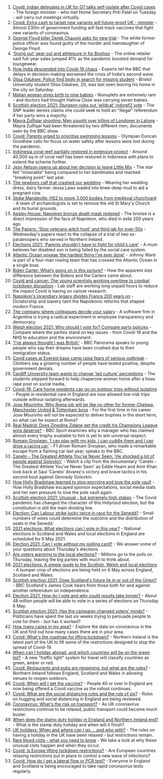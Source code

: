 1. [Covid: Indian delegates in UK for G7 talks self-isolate after Covid cases](https://www.bbc.co.uk/news/uk-56993129) - The foreign minister - who met Home Secretary Priti Patel on Tuesday - will carry out meetings virtually.
2. [Covid: Extra cash to target new variants will future-proof UK - minister](https://www.bbc.co.uk/news/health-56984984) - Almost £30m of government funding will fast-track vaccines that fight new variants of coronavirus.
3. [George Floyd killer Derek Chauvin asks for new trial](https://www.bbc.co.uk/news/world-us-canada-56989757) - The white former police officer was found guilty of the murder and manslaughter of George Floyd.
4. [‘Going out’ gear out and athleisure in for Boohoo](https://www.bbc.co.uk/news/business-56991874) - The online retailer said full-year sales jumped 41% as the pandemic boosted demand for loungewear.
5. [How India descended into Covid-19 chaos](https://www.bbc.co.uk/news/world-asia-india-56977653) - Experts tell the BBC that delays in decision-making worsened the crisis of India's second wave.
6. [Olisa Odukwe: Police find body in search for missing student](https://www.bbc.co.uk/news/uk-england-bristol-56991184) - Bristol University student Olisa Odukwe, 20, was last seen leaving his home in the city on Saturday.
7. [Malian woman gives birth to nine babies](https://www.bbc.co.uk/news/world-africa-56994408) - Nonuplets are extremely rare - and doctors had thought Halima Cisse was carrying seven babies.
8. [Scottish election 2021: Sturgeon rules out 'wildcat' indyref2 vote](https://www.bbc.co.uk/news/uk-scotland-scotland-politics-56988320) - The SNP leader denies claims she could seek to hold an "illegal" referendum if her party wins a majority.
9. [Mayra Zulfiqar shooting: Men sought over killing of Londoner in Lahore](https://www.bbc.co.uk/news/uk-england-london-56983756) - Mayra Zulfiqar had been threatened by two different men, documents seen by the BBC show.
10. [Covid: Parents urged to prioritise swimming lessons](https://www.bbc.co.uk/news/uk-56992594) - Olympian Duncan Goodhew calls for focus on water safety after lessons were lost during the pandemic.
11. [Indonesia coral reef partially restored in extensive project](https://www.bbc.co.uk/news/science-environment-56985594) - Around 40,000 sq m of coral reef has been restored in Indonesia with plans to extend the scheme further.
12. [Jesy Nelson opens up about her decision to leave Little Mix](https://www.bbc.co.uk/news/entertainment-arts-56992706) - The star felt "miserable" being compared to her bandmates and reached "breaking point" last year.
13. [The newborn calf that crashed our wedding](https://www.bbc.co.uk/news/world-australia-56976291) - Wearing her wedding dress, dairy farmer Jessa Laws waded into knee-deep mud to aid a pregnant cow.
14. [Stoke Mandeville: HS2 to move 3,000 bodies from medieval churchyard](https://www.bbc.co.uk/news/uk-england-beds-bucks-herts-56981338) - A team of archaeologists is set to remove the old St Mary's Church and its burial grounds.
15. [Apsley House: Napoleon bronze death mask restored](https://www.bbc.co.uk/news/uk-england-london-56984562) - The bronze is a direct impression of the face of Napoleon, who died in exile 200 years ago.
16. [The Papers: 'Stop veterans witch hunt' and third jab for over-50s](https://www.bbc.co.uk/news/blogs-the-papers-56989031) - Wednesday's papers react to the collapse of a trial of two ex-paratroopers who served in Northern Ireland.
17. [Elections 2021: 'Parents shouldn't have to fight for child's care'](https://www.bbc.co.uk/news/uk-england-nottinghamshire-56931993) - A mum believes her disabled son is being failed by the social care system.
18. [Atlantic Ocean voyage ‘the hardest thing I’ve ever done’](https://www.bbc.co.uk/news/uk-northern-ireland-56929679) - Johnny Ward is part of a four-man rowing team that has crossed the Atlantic Ocean in a single boat.
19. [Biden Carter: What’s going on in this picture?](https://www.bbc.co.uk/news/world-us-canada-56988360) - How the apparent size difference between the Bidens and the Carters came about.
20. [Covid and cancer: The young scientists working overtime to combat lockdown disruption](https://www.bbc.co.uk/news/newsbeat-56821532) - Lab staff are working long unpaid hours to reduce the impact Covid is having on cancer research.
21. [Napoleon's incendiary legacy divides France 200 years on](https://www.bbc.co.uk/news/world-europe-56977769) - Dictatorship and slavery taint the Napoleonic reforms that shaped modern France.
22. [The company where colleagues decide your salary](https://www.bbc.co.uk/news/business-56915767) - A software firm in Argentina is trying a radical experiment in employee transparency and democracy.
23. [Welsh election 2021: Who should I vote for? Compare party policies](https://www.bbc.co.uk/news/uk-wales-politics-56499726) - Compare where the parties stand on key issues - from Covid-19 and the NHS to education and the environment.
24. ['I've always thought I was British'](https://www.bbc.co.uk/news/uk-56984268) - BBC Panorama speaks to young people who say their dreams have been crushed due to their immigration status.
25. [Covid cases at Everest base camp raise fears of serious outbreak](https://www.bbc.co.uk/news/world-asia-56984320) - Climbers say a growing number of people have tested positive, despite government denials.
26. [Cardiff University team wants to change 'lad culture' perceptions](https://www.bbc.co.uk/news/uk-wales-56933984) - The students stepped forward to help chaperone women home after a hoax rape post on social media.
27. [Covid-19: Care home residents can go on outdoor trips without isolating](https://www.bbc.co.uk/news/uk-56977779) - People in residential care in England are now allowed low-risk trips outside without isolating afterwards.
28. [Jose Mourinho: Why Roma job will be like no other for former Chelsea, Manchester United & Tottenham boss](https://www.bbc.co.uk/sport/football/56985925) - For the first time in his career Jose Mourinho will not be expected to deliver trophies in the short term, so what can he expect at Roma?
29. [Real Madrid: Does Zinedine Zidane get the credit his Champions League wins deserve?](https://www.bbc.co.uk/sport/football/56918954) - BBC Sport examines why a manager who has claimed almost every trophy available to him is yet to win universal respect.
30. [Romain Grosjean: ‘I can play with my kids, I can cuddle them and I can drive a racing car’](https://www.bbc.co.uk/sport/av/formula1/56995622) - F1 driver Romain Grosjean, who made a remarkable escape from a flaming car last year, speaks to the BBC.
31. [Canelo - The Greatest Athlete You've Never Seen: 'He shocked a lot of people against Golovkin'](https://www.bbc.co.uk/sport/av/boxing/56981600) - Watch a clip from the documentary 'Canelo - The Greatest Athlete You've Never Seen' as Eddie Hearn and Amir Khan look back at Saul 'Canelo' Alvarez's victory and brave tactics in his second bout against Gennady Golovkin.
32. [How Holly Bradshaw learned to stop worrying and love the pole vault](https://www.bbc.co.uk/sport/athletics/56862708) - How Holly Bradshaw escaped sponsor expectations, social media stats and her own pressure to love the pole vault again.
33. [Scottish election 2021: Unusual - but extremely high stakes](https://www.bbc.co.uk/news/uk-scotland-scotland-politics-56969887) - The Covid pandemic has changed the character of this Holyrood election, but the constitution is still the main dividing line.
34. [Election: Can Labour strike lucky twice in race for the Senedd?](https://www.bbc.co.uk/news/uk-wales-56981430) - Small numbers of votes could determine the outcome and the distribution of seats in the Senedd.
35. [2021 elections: What elections can I vote in this year?](https://www.bbc.co.uk/news/56129210) - National elections in Scotland and Wales and local elections in England are scheduled for 6 May 2021.
36. [Election 2021: Can I vote without my polling card?](https://www.bbc.co.uk/news/uk-politics-56984793) - We answer some of your questions about Thursday's elections
37. [Are voters warming to the local elections?](https://www.bbc.co.uk/news/uk-politics-56987265) - Millions go to the polls on Thursday, leaving the big parties with much to think about.
38. [2021 elections: A simple guide to the Scottish, Welsh and local elections](https://www.bbc.co.uk/news/uk-politics-56286643) - A bumper crop of elections are being held on 6 May across England, Scotland and Wales.
39. [Scottish election 2021: Does Scotland's future lie in or out of the Union?](https://www.bbc.co.uk/news/uk-scotland-56970549) - BBC Scotland's James Cook hears from those both for and against another referendum on independence.
40. [Election 2021: How do I vote and why could results take longer?](https://www.bbc.co.uk/news/uk-politics-56581106) - About 48 million people will be able to vote in a series of elections on Thursday 6 May.
41. [Scottish election 2021: Has the campaign changed voters' minds?](https://www.bbc.co.uk/news/uk-scotland-scotland-politics-56969880) - Politicians have spent the last six weeks trying to persuade people to vote for them - but has it worked?
42. [How many cases in my area?](https://www.bbc.co.uk/news/uk-51768274) - Explore the data on coronavirus in the UK and find out how many cases there are in your area.
43. [Covid: What's the roadmap for lifting lockdown?](https://www.bbc.co.uk/news/explainers-52530518) - Northern Ireland is the latest part of the UK to lift some of the restrictions designed to stop the spread of Covid-19.
44. [When can I holiday abroad, and which countries will be on the green list?](https://www.bbc.co.uk/news/explainers-52544307) - A new "traffic light" system for travel will classify countries as green, amber or red.
45. [Covid: Restaurants and pubs are reopening, but what are the rules?](https://www.bbc.co.uk/news/business-52977388) - Northern Ireland follows England, Scotland and Wales in allowing venues to reopen outdoors.
46. [Covid: When will I get the vaccine?](https://www.bbc.co.uk/news/health-55045639) - People 40 or over in England are now being offered a Covid vaccine as the rollout continues.
47. [Covid: What are the social distancing rules and the rule of six?](https://www.bbc.co.uk/news/uk-51506729) - Rules on hugging and social distancing in England are being reviewed.
48. [Coronavirus: What's the risk on transport?](https://www.bbc.co.uk/news/health-51736185) - As UK coronavirus restrictions continue to be relaxed, public transport could become much busier.
49. [When does the stamp duty holiday in England and Northern Ireland end?](https://www.bbc.co.uk/news/business-53319433) - What is the stamp duty holiday and when will it finish?
50. [UK holidays: When and where can I go.... and who with?](https://www.bbc.co.uk/news/explainers-52646738) - The rules on having a holiday in the UK have been relaxed - but restrictions remain.
51. [Rare blood clots - what you need to know](https://www.bbc.co.uk/news/health-56674796) - We take a look at why these unusual clots happen and when they occur.
52. [Covid: Is Europe lifting lockdown restrictions?](https://www.bbc.co.uk/news/explainers-53640249) - Are European countries relaxing restrictions put in place to control a new wave of infections?
53. [Covid: How do I get a lateral flow or PCR test?](https://www.bbc.co.uk/news/health-51943612) - Everyone in England and Scotland is being encouraged to take rapid coronavirus tests regularly.
